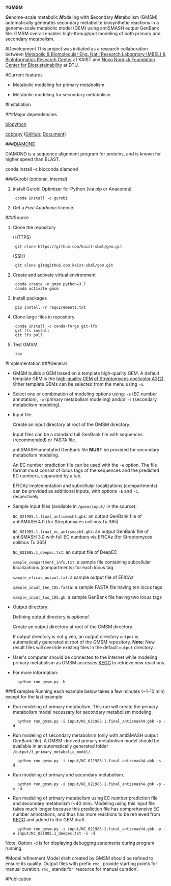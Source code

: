 #**GMSM**

***G***enome-scale metabolic ***M***odeling with ***S***econdary ***M***etabolism (GMSM) automatically generates secondary metabolite biosynthetic reactions in a genome-scale metabolic model (GEM) using antiSMASH output GenBank file. GMSM overall enables high-throughput modeling of both primary and secondary metabolism.

#Development
This project was initiated as a research collaboration between [Metabolic & Biomolecular Eng. Nat’l Research Laboratory (MBEL) & BioInformatics Research Center](http://mbel.kaist.ac.kr/) at KAIST and [Novo Nordisk Foundation Center for Biosustainability](http://www.biosustain.dtu.dk/english) at DTU.

#Current features
- Metabolic modeling for primary metabolism

- Metabolic modeling for secondary metabolism

#Installation

###Major dependencies

[biopython](http://biopython.org/wiki/Biopython)

[cobrapy](https://opencobra.github.io/cobrapy/) ([GitHub](https://github.com/opencobra/cobrapy); [Document](https://cobrapy.readthedocs.io/en/latest/))

###[DIAMOND](https://github.com/bbuchfink/diamond)

DIAMOND is a sequence alignment program for proteins, and is known for higher speed than BLAST.

conda install -c bioconda diamond

###Gurobi (optional, internal)
1. install Gurobi Optimizer for Python (via pip or Anaconda)

        conda install -c gurobi

2. Get a *Free Academic* license.
 
###Source
1. Clone the repository

    (HTTPS)

        git clone https://github.com/kaist-sbml/gem.git
    (SSH)

        git clone git@github.com:kaist-sbml/gem.git

2. Create and activate virtual environment

        conda create -n gmsm python=3.7
        conda activate gmsm

3. Install packages

        pip install -r requirements.txt
        
4. Clone large files in repository
        
        conda install -c conda-forge git-lfs
        git lfs install
        git lfs pull
        
5. Test GMSM

        tox

    
#Implementation
###General
- GMSM builds a GEM based on a template high-quality GEM. A default template GEM is the [high-quality GEM of Streptomyces coelicolor A3(2)](https://onlinelibrary.wiley.com/doi/full/10.1002/biot.201800180). Other template GEMs can be selected from the menu using `-m`.

- Select one or combination of modeling options using: `-e` (EC number annotation), `-p` (primary metabolism modeling) and/or `-s` (secondary metabolism modeling).
- Input file:

    Create an input directory at root of the GMSM directory.

    Input files can be a standard full GenBank file with sequences (recommended) or FASTA file.

    antiSMASH-annotated GenBank file **MUST** be provided for secondary metabolism modeling.
    
    An EC number prediction file can be used with the `-e` option. The file format must consist of locus tags of the sequences and the predicted EC numbers, separated by a tab.

    EFICAz implementation and subcellular localizations (compartments) can be provided as additional inputs, with options `-E` and `-C`, respectively.

- Sample input files (available in `/gmsm/input/` in the source):

    `NC_021985.1.final_antismash4.gbk`: an output GenBank file of antiSMASH 4.0 (for Streptomyces collinus Tu 365)

    `NC_021985.1.final_ec_antismash3.gbk`: an output GenBank file of antiSMASH 3.0 with full EC numbers via EFICAz (for Streptomyces collinus Tu 365)
    
    `NC_021985.1_deepec.txt`: an output file of DeepEC

    `sample_compartment_info.txt`: a sample file containing subcellular localizations (compartments) for each locus tag

    `sample_eficaz_output.txt`: a sample output file of EFICAz

    `sample_input_ten_CDS.fasta`: a sample FASTA file having ten locus tags

    `sample_input_two_CDS.gb`: a sample GenBank file having two locus tags

- Output directory:

    Defining output directory is *optional*.

    Create an output directory at root of the GMSM directory.

    If output directory is not given, an output directory `output` is automatically generated at root of the GMSM repository. **Note**: New result files will override existing files in the default `output` directory.

- User's computer should be connected to the internet while modeling primary metabolism as GMSM accesses [KEGG](http://www.kegg.jp/kegg/rest/) to retrieve new reactions.
  
- For more information:

        python run_gmsm.py -h

###Examples
Running each example below takes a few minutes (~1-10 min) except for the last example.


- Run modeling of primary metabolism. This run will create the primary metabolism model necessary for secondary metabolism modeling.

        python run_gmsm.py -i input/NC_021985.1.final_antismash4.gbk -p -d

- Run modeling of secondary metabolism (only with antiSMASH output GenBank file). A GMSM-derived primary metabolism model should be available in an automatically generated folder `/output/3_primary_metabolic_model/`.

        python run_gmsm.py -i input/NC_021985.1.final_antismash4.gbk -s -d

- Run modeling of primary and secondary metabolism.

        python run_gmsm.py -i input/NC_021985.1.final_antismash4.gbk -p -s -d

- Run modeling of primary metabolism using EC number prediction file and secondary metabolism (~40 min). Modeling using this input file takes much longer because this prediction file has comprehensive EC number annotations, and thus has more reactions to be retrieved from [KEGG](http://www.kegg.jp/kegg/rest/) and added to the GEM draft.

        python run_gmsm.py -i input/NC_021985.1.final_antismash4.gbk -p -e input/NC_021985.1_deepec.txt -s -d

Note: Option `-d` is for displaying debugging statements during program running.

#Model refinement
Model draft created by GMSM should be refined to ensure its quality. Output files with prefix `rmc_` provide starting points for manual curation. `rmc_` stands for 'resource for manual curation'.

#Publication


